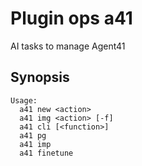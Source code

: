 # Plugin ops a41

AI tasks to manage Agent41

## Synopsis

```text
Usage:
  a41 new <action>
  a41 img <action> [-f]
  a41 cli [<function>]
  a41 pg
  a41 imp
  a41 finetune
```
